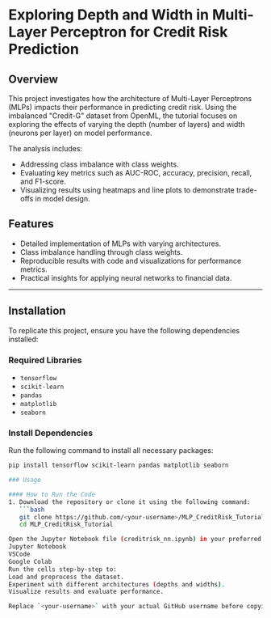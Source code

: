 # Exploring Depth and Width in Multi-Layer Perceptron for Credit Risk Prediction

## Overview
This project investigates how the architecture of Multi-Layer Perceptrons (MLPs) impacts their performance in predicting credit risk. Using the imbalanced "Credit-G" dataset from OpenML, the tutorial focuses on exploring the effects of varying the depth (number of layers) and width (neurons per layer) on model performance.

The analysis includes:
- Addressing class imbalance with class weights.
- Evaluating key metrics such as AUC-ROC, accuracy, precision, recall, and F1-score.
- Visualizing results using heatmaps and line plots to demonstrate trade-offs in model design.

## Features
- Detailed implementation of MLPs with varying architectures.
- Class imbalance handling through class weights.
- Reproducible results with code and visualizations for performance metrics.
- Practical insights for applying neural networks to financial data.

---

## Installation
To replicate this project, ensure you have the following dependencies installed:

### Required Libraries
- `tensorflow`
- `scikit-learn`
- `pandas`
- `matplotlib`
- `seaborn`

### Install Dependencies
Run the following command to install all necessary packages:
```bash
pip install tensorflow scikit-learn pandas matplotlib seaborn

### Usage

#### How to Run the Code
1. Download the repository or clone it using the following command:
   ```bash
   git clone https://github.com/<your-username>/MLP_CreditRisk_Tutorial.git
   cd MLP_CreditRisk_Tutorial

Open the Jupyter Notebook file (creditrisk_nn.ipynb) in your preferred environment, such as:
Jupyter Notebook
VSCode
Google Colab
Run the cells step-by-step to:
Load and preprocess the dataset.
Experiment with different architectures (depths and widths).
Visualize results and evaluate performance.

Replace `<your-username>` with your actual GitHub username before copying it into your `README.md`. Let me know if you need anything else! 😊
